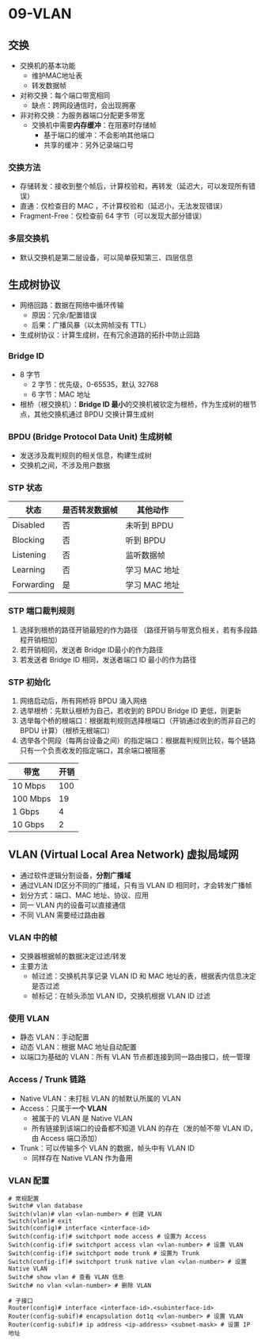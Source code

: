 # 09-VLAN

## 交换

* 交换机的基本功能
  * 维护MAC地址表
  * 转发数据帧
* 对称交换：每个端口带宽相同
  * 缺点：跨网段通信时，会出现拥塞
* 非对称交换：为服务器端口分配更多带宽
  * 交换机中需要**内存缓冲**：在阻塞时存储帧
    * 基于端口的缓冲：不会影响其他端口
    * 共享的缓冲：另外记录端口号

### 交换方法

* 存储转发：接收到整个帧后，计算校验和，再转发（延迟大，可以发现所有错误）
* 直通：仅检查目的 MAC ，不计算校验和（延迟小，无法发现错误）
* Fragment-Free：仅检查前 64 字节（可以发现大部分错误）

### 多层交换机

* 默认交换机是第二层设备，可以简单获知第三、四层信息

## 生成树协议

* 网络回路：数据在网络中循环传输
  * 原因：冗余/配置错误
  * 后果：广播风暴（以太网帧没有 TTL）
* 生成树协议：计算生成树，在有冗余道路的拓扑中防止回路

### Bridge ID

* 8 字节
  * 2 字节：优先级，0-65535，默认 32768
  * 6 字节：MAC 地址
* 根桥（根交换机）：**Bridge ID 最小**的交换机被钦定为根桥，作为生成树的根节点，其他交换机通过 BPDU 交换计算生成树

### BPDU (Bridge Protocol Data Unit) 生成树帧

* 发送涉及裁判规则的相关信息，构建生成树
* 交换机之间，不涉及用户数据

### STP 状态

| 状态         | 是否转发数据帧 | 其他动作      |
| ---------- | ------- | --------- |
| Disabled   | 否       | 未听到 BPDU  |
| Blocking   | 否       | 听到 BPDU   |
| Listening  | 否       | 监听数据帧     |
| Learning   | 否       | 学习 MAC 地址 |
| Forwarding | 是       | 学习 MAC 地址 |

### STP 端口裁判规则

1. 选择到根桥的路径开销最短的作为路径 （路径开销与带宽负相关，若有多段路程开销相加）
2. 若开销相同，发送者 Bridge ID最小的作为路径
3. 若发送者 Bridge ID 相同，发送者端口 ID 最小的作为路径

### STP 初始化

1. 网络启动后，所有网桥将 BPDU 涌入网络
2. 选举根桥：先默认根桥为自己，若收到的 BPDU Bridge ID 更低，则更新
3. 选举每个桥的根端口：根据裁判规则选择根端口（开销通过收到的而非自己的 BPDU 计算）（根桥无根端口）
4. 选举各个网段（每两台设备之间）的指定端口：根据裁判规则比较，每个链路只有一个负责收发的指定端口，其余端口被阻塞

| 带宽       | 开销  |
| -------- | --- |
| 10 Mbps  | 100 |
| 100 Mbps | 19  |
| 1 Gbps   | 4   |
| 10 Gbps  | 2   |

## VLAN (Virtual Local Area Network) 虚拟局域网

* 通过软件逻辑分割设备，**分割广播域**
* 通过VLAN ID区分不同的广播域，只有当 VLAN ID 相同时，才会转发广播帧
* 划分方式：端口、MAC 地址、协议、应用
* 同一 VLAN 内的设备可以直接通信
* 不同 VLAN 需要经过路由器

### VLAN 中的帧

* 交换器根据帧的数据决定过滤/转发
* 主要方法
  * 帧过滤：交换机共享记录 VLAN ID 和 MAC 地址的表，根据表内信息决定是否过滤
  * 帧标记：在帧头添加 VLAN ID，交换机根据 VLAN ID 过滤

### 使用 VLAN

* 静态 VLAN：手动配置
* 动态 VLAN：根据 MAC 地址自动配置
* 以端口为基础的 VLAN：所有 VLAN 节点都连接到同一路由接口，统一管理

### Access / Trunk 链路

* Native VLAN：未打标 VLAN 的帧默认所属的 VLAN
* Access：只属于**一个 VLAN**
  * 被属于的 VLAN 是 Native VLAN
  * 所有链接到该端口的设备都不知道 VLAN 的存在（发的帧不带 VLAN ID，由 Access 端口添加）
* Trunk：可以传输多个 VLAN 的数据，帧头中有 VLAN ID
  * 同样存在 Native VLAN 作为备用

### VLAN 配置

```shell
# 常规配置
Switch# vlan database
Switch(vlan)# vlan <vlan-number> # 创建 VLAN
Switch(vlan)# exit
Switch(config)# interface <interface-id>
Switch(config-if)# switchport mode access # 设置为 Access
Switch(config-if)# switchport access vlan <vlan-number> # 设置 VLAN
Switch(config-if)# switchport mode trunk # 设置为 Trunk
Switch(config-if)# switchport trunk native vlan <vlan-number> # 设置 Native VLAN
Switch# show vlan # 查看 VLAN 信息
Switch# no vlan <vlan-number> # 删除 VLAN
```

```shell
# 子接口
Router(config)# interface <interface-id>.<subinterface-id>
Router(config-subif)# encapsulation dot1q <vlan-number> # 设置 VLAN
Router(config-subif)# ip address <ip-address> <subnet-mask> # 设置 IP 地址
```
